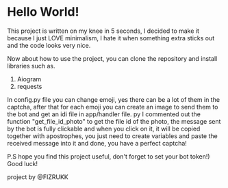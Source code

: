 # Hello World!

This project is written on my knee in 5 seconds, I decided to make it because I just LOVE minimalism, I hate it when something extra sticks out and the code looks very nice.

Now about how to use the project, you can clone the repository and install libraries such as.

1) Aiogram 
2) requests

In config.py file you can change emoji, yes there can be a lot of them in the captcha, after that for each emoji you can create an image to send them to the bot and get an idi file in app/handler file. py I commented out the function "get_file_id_photo" to get the file id of the photo, the message sent by the bot is fully clickable and when you click on it, it will be copied together with apostrophes, you just need to create variables and paste the received message into it and done, you have a perfect captcha!

P.S hope you find this project useful, don't forget to set your bot token!) Good luck!

project by @FIZRUKK